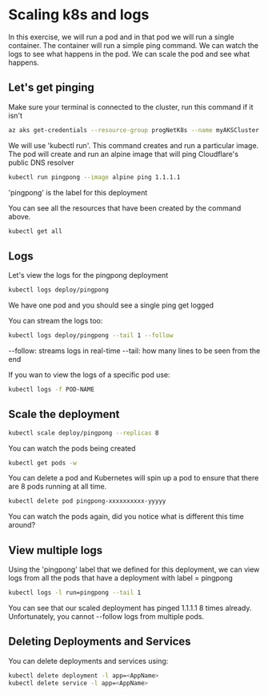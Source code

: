 # Scaling k8s and logs 

In this exercise, we will run a pod and in that pod we will run a single container. The container will run a simple ping command. We can watch the logs to see what happens in the pod. We can scale the pod and see what happens.

## Let's get pinging

Make sure your terminal is connected to the cluster, run this command if it isn't

```bash
az aks get-credentials --resource-group progNetK8s --name myAKSCluster
```

We will use 'kubectl run'. This command creates and run a particular image. The pod will create and run an alpine image that will ping Cloudflare's public DNS resolver 

```bash
kubectl run pingpong --image alpine ping 1.1.1.1
``` 
'pingpong' is the label for this deployment

You can see all the resources that have been created by the command above.

```bash
kubectl get all
```

## Logs

Let's view the logs for the pingpong deployment

```bash
kubectl logs deploy/pingpong
```
We have one pod and you should see a single ping get logged

You can stream the logs too:

```bash
kubectl logs deploy/pingpong --tail 1 --follow
```

--follow: streams logs in real-time
--tail: how many lines to be seen from the end

If you wan to view the logs of a specific pod use:

```bash
kubectl logs -f POD-NAME
```

## Scale the deployment
```bash
kubectl scale deploy/pingpong --replicas 8
```

You can watch the pods being created
```bash
kubectl get pods -w
```

You can delete a pod and Kubernetes will spin up a pod to ensure that there are 8 pods running at all time.

```bash
kubectl delete pod pingpong-xxxxxxxxxx-yyyyy
```

You can watch the pods again, did you notice what is different this time around?

## View multiple logs

Using the 'pingpong' label that we defined for this deployment, we can view logs from all the pods that have a deployment with label = pingpong

```bash
kubectl logs -l run=pingpong --tail 1
```

You can see that our scaled deployment has pinged 1.1.1.1 8 times already. Unfortunately, you cannot --follow logs from multiple pods.

## Deleting Deployments and Services

You can delete deployments and services using:

```bash
kubectl delete deployment -l app=<AppName>
kubectl delete service -l app=<AppName>
```